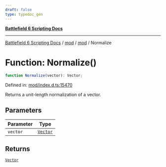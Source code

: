 ```yaml
---
draft: false
type: typedoc_gen
---
```


[**Battlefield 6 Scripting Docs**](../../../_index.md)

***

[Battlefield 6 Scripting Docs](../../../_index.md) / [mod](../../_index.md) / [mod](../_index.md) / Normalize

# Function: Normalize()

```ts
function Normalize(vector): Vector;
```

Defined in: [mod/index.d.ts:15470](https://github.com/battlefield-portal-community/portal-docs/blob/ff09b2690670f74de7e97198022e5a97ff1161ff/generators/santiago/mod/index.d.ts#L15470)

Returns a unit-length normalization of a vector.

## Parameters

| Parameter | Type |
| ------ | ------ |
| `vector` | [`Vector`](../Vector/_index.md) |

## Returns

[`Vector`](../Vector/_index.md)
